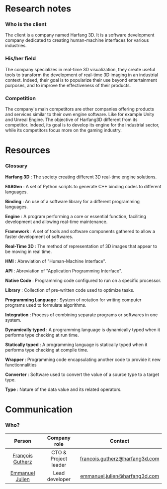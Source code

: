 # Research notes
### Who is the client
The client is a company named Harfang 3D. It is a software development company dedicated to creating human-machine interfaces for various industries.

### His/her field
The company specializes in real-time 3D visualization, they create useful tools to transform the development of real-time 3D imaging in an industrial context. Indeed, their goal is to popularize their use beyond entertainment purposes, and to improve the effectiveness of their products.

### Competition
The company's main competitors are other companies offering products and services similar to their own engine software. Like for example Unity and Unreal Engine.
The objective of Harfang3D different from its competitor. Indeed, its goal is to develop its engine for the industrial sector, while its competitors focus more on the gaming industry.

# Resources
### Glossary

**Harfang 3D** : The society creating different 3D real-time engine solutions.

**FABGen** : A set of Python scripts to generate C++ binding codes to different languages.

**Binding** : An use of a software library for a different programming languages.

**Engine** : A program performing a core or essential function, faciliting development and allowing real-time maintenance.

**Framework** : A set of tools and software components gathered to allow a faster development of softwares.

**Real-Time 3D** : The method of representation of 3D images that appear to be moving in real time.

**HMI** : Abreviation of "Human-Machine Interface".

**API** : Abreviation of "Application Programming Interface".

**Native Code** : Programming code configured to run on a specific processor.

**Library** : Collection of pre-written code used to optimize tasks.

**Programming Language** : System of notation for writing computer programs used to formulate algorithms.

**Integration** : Process of combining separate programs or softwares in one system.

**Dynamically typed** : A programming language is dynamically typed when it performs type checking at run time.

**Statically typed** : A programming language is statically typed when it performs type checking at compile time.

**Wrapper** : Programming code encapsulating another code to provide it new functionnalities

**Converter** : Software used to convert the value of a source type to a target type.

**Type** : Nature of the data value and its related operators.

# Communication
### Who?

| Person | Company role | Contact |
| :-: | :-: | :-: |
| [François Gutherz](https://www.linkedin.com/in/astrofra/) | CTO & Project leader | francois.gutherz@harfang3d.com|
| [Emmanuel Julien](https://www.linkedin.com/in/ejulien/) | Lead developer | emmanuel.julien@harfang3d.com|
